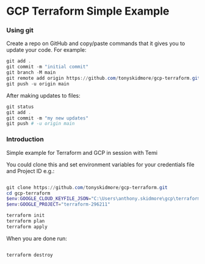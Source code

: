 GCP Terraform Simple Example
============================

### Using git

Create a repo on GitHub and copy/paste commands that it gives you to update your code. For example:

````powershell
git add .
git commit -m "initial commit"
git branch -M main
git remote add origin https://github.com/tonyskidmore/gcp-terraform.git
git push -u origin main
````

After making updates to files:

````powershell
git status
git add .
git commit -m "my new updates"
git push # -u origin main
````

### Introduction

Simple example for Terraform and GCP in session with Temi

You could clone this and set environment variables for your credentials file and Project ID e.g.:

````powershell

git clone https://github.com/tonyskidmore/gcp-terraform.git
cd gcp-terraform
$env:GOOGLE_CLOUD_KEYFILE_JSON="C:\Users\anthony.skidmore\gcp\terraform.json"
$env:GOOGLE_PROJECT="terraform-296211"

terraform init
terraform plan
terraform apply

````

When you are done run:

````powershell

terraform destroy

````